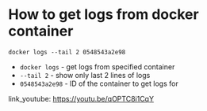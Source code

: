 # How to get logs from docker container

```docker
docker logs --tail 2 0548543a2e98
```

- `docker logs` - get logs from specified container
- `--tail 2` - show only last 2 lines of logs
- `0548543a2e98` - ID of the container to get logs for


link_youtube: https://youtu.be/qOPTC8i1CqY
